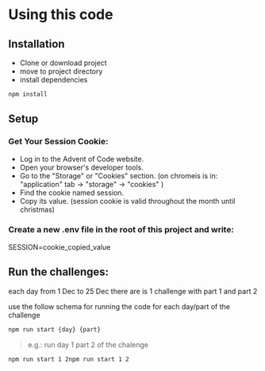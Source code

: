 # Using this code

## Installation

- Clone or download project
- move to project directory
- install dependencies
``` bash
npm install
```

## Setup

### Get Your Session Cookie:

- Log in to the Advent of Code website.
- Open your browser's developer tools.
- Go to the "Storage" or "Cookies" section. (on chromeis is in:  "application" tab -> "storage" -> "cookies" )
- Find the cookie named session.
- Copy its value. (session cookie is valid throughout the month until christmas)

### Create a new .env file in the root of this project and write:
SESSION=cookie_copied_value


## Run the challenges:

each day from 1 Dec to 25 Dec there are is 1 challenge with part 1 and part 2

use the follow schema for running the code for each day/part of the challenge

```bash
npm run start {day} {part}
```

> e.g.:
run day 1 part 2 of the chalenge
```bash
npm run start 1 2npm run start 1 2
```